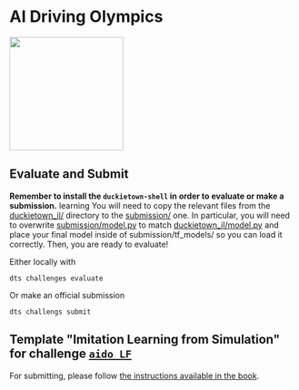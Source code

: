<!-- do not modify - autogenerated -->
 
# AI Driving Olympics

<a href="http://aido.duckietown.org"><img width="200" src="https://www.duckietown.org/wp-content/uploads/2018/12/AIDO_no_text-e1544555660271.png"/></a>

## Evaluate and Submit
**Remember to install the `duckietown-shell` in order to evaluate or make a submission.**
learning
You will need to copy the relevant files from the [duckietown_il/](../duckietown_il) directory to the [submission/](../submission) one. 
In particular, you will need to overwrite [submission/model.py](./model.py) to match [duckietown_il/model.py](../duckietown_il/model.py)
and place your final model inside of 
submission/tf_models/ so you can load it correctly. 
Then, you are ready to evaluate!

Either locally with
```
dts challenges evaluate
```
Or make an official submission
```
dts challengs submit
```

## Template "Imitation Learning from Simulation" for challenge [`aido_LF`][lf]

For submitting, please follow [the instructions available in the book][book].
 
[book]: http://docs.duckietown.org/DT19/AIDO/out/

[Imitation Learning Baseline - Book]: https://docs.duckietown.org/DT19/AIDO/out/embodied_il_sim.html

[lf]: http://docs.duckietown.org/DT19/AIDO/out/lf.html
